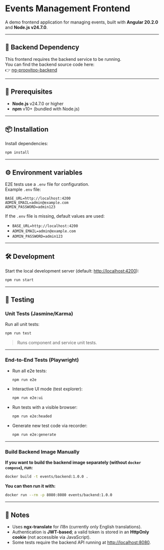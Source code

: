 # Events Management Frontend

A demo frontend application for managing events, built with **Angular 20.2.0** and **Node.js v24.7.0**.

---

## 🔗 Backend Dependency

This frontend requires the backend service to be running.  
You can find the backend source code here:  
👉 [ng-proovitoo-backend](https://github.com/martin-luik/ng-proovitoo-backend)

---

## 🚀 Prerequisites

- **Node.js** v24.7.0 or higher
- **npm** v10+ (bundled with Node.js)

---

## 📦 Installation

Install dependencies:

```bash
npm install
```

---

## ⚙️ Environment variables

E2E tests use a `.env` file for configuration.  
Example `.env` file:

```env
BASE_URL=http://localhost:4200
ADMIN_EMAIL=admin@example.com
ADMIN_PASSWORD=admin123
```

If the `.env` file is missing, default values are used:
- `BASE_URL=http://localhost:4200`
- `ADMIN_EMAIL=admin@example.com`
- `ADMIN_PASSWORD=admin123`

---

## 🛠️ Development

Start the local development server (default: [http://localhost:4200](http://localhost:4200)):

```bash
npm run start
```

---

## 🧪 Testing

### Unit Tests (Jasmine/Karma)

Run all unit tests:

```bash
npm run test
```

> Runs component and service unit tests.

---

### End-to-End Tests (Playwright)

- Run all e2e tests:

  ```bash
  npm run e2e
  ```

- Interactive UI mode (test explorer):

  ```bash
  npm run e2e:ui
  ```

- Run tests with a visible browser:

  ```bash
  npm run e2e:headed
  ```

- Generate new test code via recorder:

  ```bash
  npm run e2e:generate
  ```

---

### Build Backend Image Manually

**If you want to build the backend image separately (without `docker compose`), run:**

```bash
docker build -t events/backend:1.0.0 .
```

**You can then run it with:**
```bash
docker run --rm -p 8080:8080 events/backend:1.0.0
```

---

## 📝 Notes

- Uses **ngx-translate** for i18n (currently only English translations).
- Authentication is **JWT-based**; a valid token is stored in an **HttpOnly cookie** (not accessible via JavaScript).
- Some tests require the backend API running at [http://localhost:8080](http://localhost:8080).

